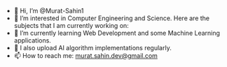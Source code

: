 - 👋 Hi, I’m @Murat-Sahin1
- 👀 I’m interested in Computer Engineering and Science. Here are the subjects that I am currently working on: 
- 🌱 I’m currently learning Web Development and some Machine Learning applications.
- 🦚 I also upload AI algorithm implementations regularly.
- 📫 How to reach me: murat.sahin.dev@gmail.com
